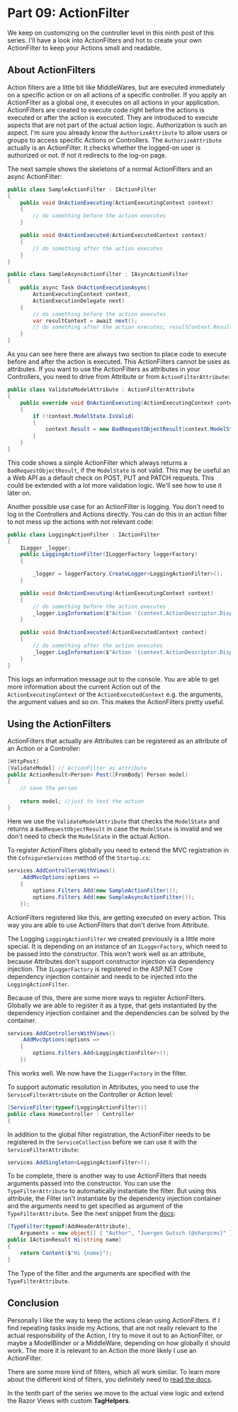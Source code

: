 # Part 09: ActionFilter

We keep on customizing on the controller level in this ninth post of this series. I'll have a look into ActionFilters and hot to create your own ActionFilter to keep your Actions small and readable.

## About ActionFilters

Action filters are a little bit like MiddleWares, but are executed immediately on a specific action or on all actions of a specific controller. If you apply an ActionFilter as a global one, it executes on all actions in your application. ActionFilters are created to execute code right before the actions is executed or after the action is executed. They are introduced to execute aspects that are not part of the actual action logic. Authorization is such an aspect. I'm sure you already know the `AuthorizeAttribute` to allow users or groups to access specific Actions or Controllers. The `AuthorizeAttribute` actually is an ActionFilter. It checks whether the logged-on user is authorized or not. If not it redirects to the log-on page.

The next sample shows the skeletons of a normal ActionFilters and an async ActionFilter:

```csharp
public class SampleActionFilter : IActionFilter
{
    public void OnActionExecuting(ActionExecutingContext context)
    {
        // do something before the action executes
    }

    public void OnActionExecuted(ActionExecutedContext context)
    {
        // do something after the action executes
    }
}

public class SampleAsyncActionFilter : IAsyncActionFilter
{
    public async Task OnActionExecutionAsync(
        ActionExecutingContext context,
        ActionExecutionDelegate next)
    {
        // do something before the action executes
        var resultContext = await next();
        // do something after the action executes; resultContext.Result will be set
    }
}
```

As you can see here there are always two section to place code to execute before and after the action is executed. This ActionFilters cannot be uses as attributes. If you want to use the ActionFilters as attributes in your Controllers, you need to drive from Attribute or from `ActionFilterAttribute`:

```csharp
public class ValidateModelAttribute : ActionFilterAttribute
{
    public override void OnActionExecuting(ActionExecutingContext context)
    {
        if (!context.ModelState.IsValid)
        {
            context.Result = new BadRequestObjectResult(context.ModelState);
        }
    }
}
```

This code shows a simple ActionFilter which always returns a `BadRequestObjectResult`, if the `ModelState` is not valid. This may be useful an a Web API as a default check on POST, PUT and PATCH requests. This could be extended with a lot more validation logic. We'll see how to use it later on.

Another possible use case for an ActionFilter is logging. You don't need to log in the Controllers and Actions directly. You can do this in an action filter to not mess up the actions with not relevant code:

```csharp
public class LoggingActionFilter : IActionFilter
{
    ILogger _logger;
    public LoggingActionFilter(ILoggerFactory loggerFactory)
    {

        _logger = loggerFactory.CreateLogger<LoggingActionFilter>();
    }

    public void OnActionExecuting(ActionExecutingContext context)
    {
        // do something before the action executes
        _logger.LogInformation($"Action '{context.ActionDescriptor.DisplayName}' executing");
    }

    public void OnActionExecuted(ActionExecutedContext context)
    {
        // do something after the action executes
        _logger.LogInformation($"Action '{context.ActionDescriptor.DisplayName}' executed");
    }
}
```

This logs an information message out to the console. You are able to get more information about the current Action out of the `ActionExecutingContext` or the `ActionExecutedContext` e.g. the arguments, the argument values and so on. This makes the ActionFilters pretty useful.

## Using the ActionFilters

ActionFilters that actually are Attributes can be registered as an attribute of an Action or a Controller:

```csharp
[HttpPost]
[ValidateModel] // ActionFilter as attribute
public ActionResult<Person> Post([FromBody] Person model)
{
    // save the person
    
	return model; //just to test the action
}
```

Here we use the `ValidateModelAttribute` that checks the `ModelState` and returns a `BadRequestObjectResult` in case the `ModelState` is invalid and we don't need to check the `ModelState` in the actual Action.

To register ActionFilters globally you need to extend the MVC registration in the `CofnigureServices` method of the `Startup.cs`:

```csharp
services.AddControllersWithViews()
    .AddMvcOptions(options =>
    {
        options.Filters.Add(new SampleActionFilter());
        options.Filters.Add(new SampleAsyncActionFilter());
    });
```

ActionFilters registered like this, are getting executed on every action. This way you are able to use ActionFilters that don't derive from Attribute.

The Logging `LoggingActionFilter` we created previously is a little more special. It is depending on an instance of an `ILoggerFactory`, which need to be passed into the constructor. This won't work well as an attribute, because Attributes don't support constructor injection via dependency injection. The `ILoggerFactory` is registered in the ASP.NET Core dependency injection container and needs to be injected into the `LoggingActionFilter`.

Because of this, there are some more ways to register ActionFilters. Globally we are able to register it as a type, that gets instantiated by the dependency injection container and the dependencies can be solved by the container.

```csharp
services.AddControllersWithViews()
    .AddMvcOptions(options =>
    {
        options.Filters.Add<LoggingActionFilter>();
    })
```

This works well. We now have the `ILoggerFactory` in the filter.

To support automatic resolution in Attributes, you need to use the `ServiceFilterAttribute` on the Controller or Action level:

```csharp
[ServiceFilter(typeof(LoggingActionFilter))]
public class HomeController : Controller
{
```

In addition to the global filter registration, the ActionFilter needs to be registered in the `ServiceCollection` before we can use it with the `ServiceFilterAttribute`:

```csharp
services.AddSingleton<LoggingActionFilter>();
```

To be complete, there is another way to use ActionFilters that needs arguments passed into the constructor.  You can use the `TypeFilterAttribute` to automatically instantiate the filter. But using this attribute, the Filter isn't instantiate by the dependency injection container and the arguments need to get specified as argument of the `TypeFilterAttribute`. See the next snippet from the [docs](https://docs.microsoft.com/en-us/aspnet/core/mvc/controllers/filters):

```csharp
[TypeFilter(typeof(AddHeaderAttribute),
    Arguments = new object[] { "Author", "Juergen Gutsch (@sharpcms)" })]
public IActionResult Hi(string name)
{
    return Content($"Hi {name}");
}

```

The Type of the filter and the arguments are specified with the `TypeFilterAttribute`.

## Conclusion

Personally I like the way to keep the actions clean using ActionFilters. If I find repeating tasks inside my Actions, that are not really relevant to the actual responsibility of the Action, I try to move it out to an ActionFilter, or maybe a ModelBinder or a MiddleWare, depending on how globally it should work. The more it is relevant to an Action the more likely I use an ActionFilter. 

There are some more kind of filters, which all work similar. To learn more about the different kind of filters, you definitely need to [read the docs](https://docs.microsoft.com/en-us/aspnet/core/mvc/controllers/filters).

In the tenth part of the series we move to the actual view logic and extend the Razor Views with custom **TagHelpers**.

